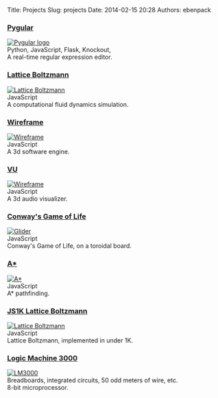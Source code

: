 Title: Projects
Slug: projects
Date: 2014-02-15 20:28
Authors: ebenpack

<div class="project">
    <div class="title">
        <h3><a href="http://pygular.appspot.com/" target="_blank">Pygular</a></h3>
    </div>
    <div class="image">
        <a href="http://pygular.appspot.com/" target="_blank"><img src="{filename}/images/snout.png" alt="Pygular logo"></a>
    </div>
    <div class="languages">
        Python, JavaScript, Flask, Knockout,
    </div>
    <div class="summary">
        A real-time regular expression editor.
    </div>
</div>
<div class="project">
    <div class="title">
        <h3><a href="{filename}/pages/projects/lattice-boltzmann.markdown">Lattice Boltzmann</a></h3>
    </div>
    <div class="image">
        <a href="{filename}/pages/projects/lattice-boltzmann.markdown"><img src="{filename}/images/lattice-boltzmann.gif" alt="Lattice Boltzmann"></a>
    </div>
    <div class="languages">
        JavaScript 
    </div>
    <div class="summary">
        A computational fluid dynamics simulation.
    </div>
</div>
<div class="project">
    <div class="title">
        <h3><a href="{filename}/pages/projects/wireframe.markdown">Wireframe</a></h3>
    </div>
    <div class="image">
        <a href="{filename}/pages/projects/wireframe.markdown"><img src="{filename}/images/wireframe.gif" alt="Wireframe"></a>
    </div>
    <div class="languages">
        JavaScript 
    </div>
    <div class="summary">
        A 3d software engine.
    </div>
</div>
<div class="project">
    <div class="title">
        <h3><a href="{filename}/pages/projects/vu.markdown">VU</a></h3>
    </div>
    <div class="image">
        <a href="{filename}/pages/projects/vu.markdown"><img src="{filename}/images/wireframe.gif" alt="Wireframe"></a>
    </div>
    <div class="languages">
        JavaScript 
    </div>
    <div class="summary">
        A 3d audio visualizer.
    </div>
</div>
<div class="project">
    <div class="title">
        <h3><a href="{filename}/pages/projects/game-of-life.markdown">Conway's Game of Life</a></h3>
    </div>
    <div class="image">
        <a href="{filename}/pages/projects/game-of-life.markdown"><img src="{filename}/images/game-of-life.png" alt="Glider"></a>
    </div>
    <div class="languages">
        JavaScript 
    </div>
    <div class="summary">
        Conway's Game of Life, on a toroidal board.
    </div>
</div>
<div class="project">
    <div class="title">
        <h3><a href="{filename}/pages/projects/a-star.markdown">A*</a></h3>
    </div>
    <div class="image">
        <a href="{filename}/pages/projects/a-star.markdown"><img src="{filename}/images/astar.gif" alt="A*"></a>
    </div>
    <div class="languages">
        JavaScript 
    </div>
    <div class="summary">
        A* pathfinding.
    </div>
</div>
<div class="project">
    <div class="title">
        <h3><a href="{filename}/pages/projects/js1k.markdown">JS1K Lattice Boltzmann</a></h3>
    </div>
    <div class="image">
        <a href="{filename}/pages/projects/js1k.markdown"><img src="{filename}/images/js1k.gif" alt="Lattice Boltzmann"></a>
    </div>
    <div class="languages">
        JavaScript 
    </div>
    <div class="summary">
        Lattice Boltzmann, implemented in under 1K.
    </div>
</div>
<div class="project">
    <div class="title">
        <h3><a href="http://wiki.bennington.edu/wiki/LM3000" target="_blank">Logic Machine 3000</a></h3>
    </div>
    <div class="image">
        <a href="http://wiki.bennington.edu/wiki/LM3000" target="_blank"><img src="{filename}/images/LM3000.jpg" alt="LM3000"></a>
    </div>
    <div class="languages">
        Breadboards, integrated circuits, 50 odd meters of wire, etc.
    </div>
    <div class="summary">
        8-bit microprocessor.
    </div>
</div>
